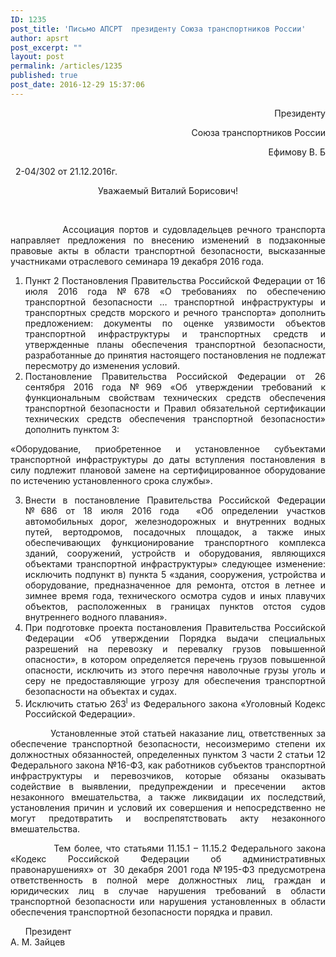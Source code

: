 ```yaml
---
ID: 1235
post_title: 'Письмо АПСРТ  президенту Союза транспортников России'
author: apsrt
post_excerpt: ""
layout: post
permalink: /articles/1235
published: true
post_date: 2016-12-29 15:37:06
---
```

<p style="text-align: right;">
  Президенту
</p>

<p style="text-align: right;">
  Союза транспортников России
</p>

<p style="text-align: right;">
  Ефимову В. Б
</p>   2-04/302 от 21.12.2016г.   

<p style="text-align: center;">
  Уважаемый Виталий Борисович!
</p>   

<p style="text-align: justify;">
              Ассоциация портов и судовладельцев речного транспорта направляет предложения по внесению изменений в подзаконные правовые акты в области транспортной безопасности, высказанные участниками отраслевого семинара 19 декабря 2016 года.
</p>

<ol style="text-align: justify;">
  <li>
    Пункт 2 Постановления Правительства Российской Федерации от 16 июля 2016 года №678 «О требованиях по обеспечению транспортной безопасности … транспортной инфраструктуры и транспортных средств морского и речного транспорта» дополнить предложением: документы по оценке уязвимости объектов транспортной инфраструктуры и транспортных средств и утвержденные планы обеспечения транспортной безопасности, разработанные до принятия настоящего постановления не подлежат пересмотру до изменения условий.
  </li>
  <li>
    Постановление Правительства Российской Федерации от 26 сентября 2016 года №969 «Об утверждении требований к функциональным свойствам технических средств обеспечения транспортной безопасности и Правил обязательной сертификации технических средств обеспечения транспортной безопасности» дополнить пунктом 3:
  </li>
</ol>

<p style="text-align: justify;">
  «Оборудование, приобретенное и установленное субъектами транспортной инфраструктуры до даты вступления постановления в силу подлежит плановой замене на сертифицированное оборудование по истечению установленного срока службы».
</p>

<ol style="text-align: justify;" start="3">
  <li>
    Внести в постановление Правительства Российской Федерации №686 от 18 июля 2016 года  «Об определении участков автомобильных дорог, железнодорожных и внутренних водных путей, вертодромов, посадочных площадок, а также иных обеспечивающих функционирование транспортного комплекса зданий, сооружений, устройств и оборудования, являющихся объектами транспортной инфраструктуры» следующее изменение: исключить подпункт в) пункта 5 «здания, сооружения, устройства и оборудование, предназначенное для ремонта, отстоя в летнее и зимнее время года, технического осмотра судов и иных плавучих объектов, расположенных в границах пунктов отстоя судов внутреннего водного плавания».
  </li>
  <li>
    При подготовке проекта постановления Правительства Российской Федерации «Об утверждении Порядка выдачи специальных разрешений на перевозку и перевалку грузов повышенной опасности», в котором определяется перечень грузов повышенной опасности, исключить из этого перечня наволочные грузы уголь и серу не предоставляющие угрозу для обеспечения транспортной безопасности на объектах и судах.
  </li>
  <li>
    Исключить статью 263<sup>l</sup> из Федерального закона «Уголовный Кодекс Российской Федерации».
  </li>
</ol>

<p style="text-align: justify;">
              Установленные этой статьей наказание лиц, ответственных за обеспечение транспортной безопасности, несоизмеримо степени их должностных обязанностей, определенных пунктом 3 части 2 статьи 12 Федерального закона №16-ФЗ, как работников субъектов транспортной инфраструктуры и перевозчиков, которые обязаны оказывать содействие в выявлении, предупреждении и пресечении  актов незаконного вмешательства, а также ликвидации их последствий, установления причин и условий их совершения и непосредственно не могут предотвратить и воспрепятствовать акту незаконного вмешательства.
</p>

<p style="text-align: justify;">
              Тем более, что статьями 11.15.1 – 11.15.2 Федерального закона «Кодекс Российской Федерации об административных правонарушениях» от  30 декабря 2001 года №195-ФЗ предусмотрена ответственность в полной мере должностных лиц, граждан и юридических лиц в случае нарушения требований в области транспортной безопасности или нарушения установленных в области обеспечения транспортной безопасности порядка и правил.
</p>

<p style="text-align: justify;">
</p>       Президент                                                                                                      А. М. Зайцев